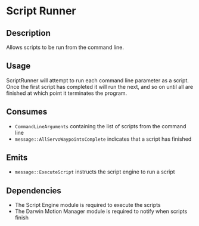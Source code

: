 Script Runner
=============

## Description

Allows scripts to be run from the command line.

## Usage

ScriptRunner will attempt to run each command line parameter as a script. Once
the first script has completed it will run the next, and so on until all are
finished at which point it terminates the program.

## Consumes

* `CommandLineArguments` containing the list of scripts from the command line
* `message::AllServoWaypointsComplete` indicates that a script has finished

## Emits

* `message::ExecuteScript` instructs the script engine to run a script

## Dependencies

* The Script Engine module is required to execute the scripts
* The Darwin Motion Manager module is required to notify when scripts finish
